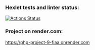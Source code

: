 ### Hexlet tests and linter status:
[![Actions Status](https://github.com/RasmuS2024/php-project-9/actions/workflows/hexlet-check.yml/badge.svg)](https://github.com/RasmuS2024/php-project-9/actions)

### Project on render.com:
https://php-project-9-fiaa.onrender.com

